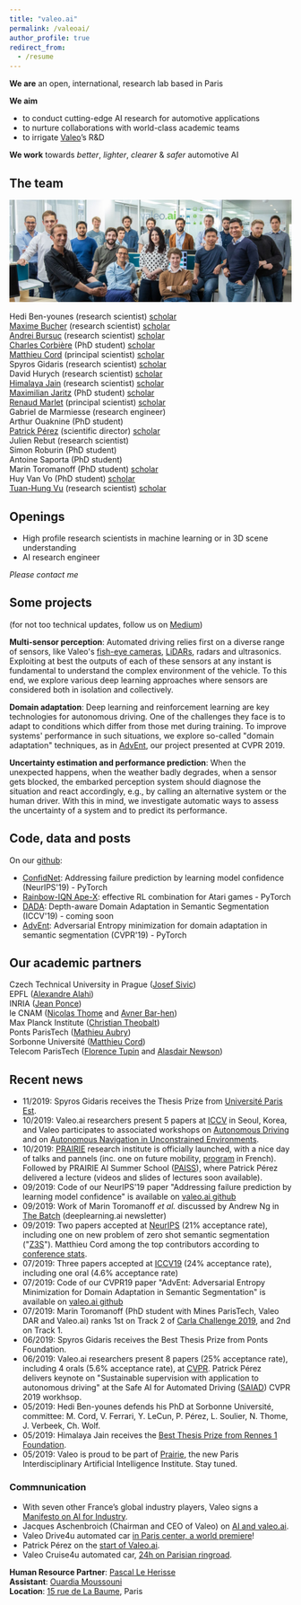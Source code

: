 ```yaml
---
title: "valeo.ai"
permalink: /valeoai/
author_profile: true
redirect_from:
  - /resume
---
```



**We are** an open, international, research lab based in Paris  

**We aim**
* to conduct cutting-edge AI research for automotive applications
* to nurture collaborations with world-class academic teams
* to irrigate [Valeo](http://valeo.com)’s R&D    

**We work** towards *better*, *lighter*, *clearer* & *safer* automotive AI 

## The team
![](../images/vai-team.jpg)  
  
Hedi Ben-younes (research scientist) [scholar](https://scholar.google.fr/citations?user=IFLcfvUAAAAJ&hl=en)   
[Maxime Bucher](https://maximebucher.github.io/) (research scientist) [scholar](https://scholar.google.fr/citations?user=NbYEOpMAAAAJ&hl=en)  
[Andrei Bursuc](https://abursuc.github.io/) (research scientist) [scholar](https://scholar.google.com/citations?user=HTfERCsAAAAJ&hl=en)  
[Charles Corbière](https://chcorbi.github.io/) (PhD student) [scholar](https://scholar.google.fr/citations?user=UcnFUZ8AAAAJ&hl=en)  
[Matthieu Cord](http://www-poleia.lip6.fr/~cord/) (principal scientist) [scholar](https://scholar.google.fr/citations?user=SpAotDcAAAAJ&hl=en)   
Spyros Gidaris (research scientist) [scholar](https://scholar.google.fr/citations?user=7atfg7EAAAAJ&hl=en)  
David Hurych (research scientist) [scholar](https://scholar.google.cz/citations?user=XY1PVwYAAAAJ&hl=en)  
[Himalaya Jain](https://himalayajain.github.io/) (research scientist) [scholar](https://scholar.google.fr/citations?user=Xl7SNlsAAAAJ&hl=en)  
[Maximilian Jaritz](https://team.inria.fr/rits/membres/maximilian-jaritz/) (PhD student) [scholar](https://scholar.google.com/citations?user=yt2IsdAAAAAJ&hl=en)  
[Renaud Marlet](http://imagine.enpc.fr/~marletr/) (principal scientist) [scholar](https://scholar.google.fr/citations?user=2rclwh4AAAAJ&hl=en)  
Gabriel de Marmiesse (research engineer)  
Arthur Ouaknine (PhD student)  
[Patrick Pérez](https://ptrckprz.github.io/) (scientific director) [scholar](https://scholar.google.fr/citations?user=8Cph5uQAAAAJ&hl=en)  
Julien Rebut (research scientist)  
Simon Roburin (PhD student)  
Antoine Saporta (PhD student)  
Marin Toromanoff (PhD student) [scholar](https://scholar.google.com/citations?user=Yu47MFYAAAAJ&hl=en)  
Huy Van Vo (PhD student) [scholar](https://scholar.google.fr/citations?user=gIf5VqUAAAAJ&hl=en)  
[Tuan-Hung Vu](https://tuanhungvu.github.io/) (research scientist) [scholar](https://scholar.google.fr/citations?user=QIHrPZQAAAAJ&hl=en&oi=ao)

## Openings
- High profile research scientists in machine learning or in 3D scene understanding  
- AI research engineer  

*Please contact me*

## Some projects
(for not too technical updates, follow us on [Medium](https://medium.com/@valeo.ai))

**Multi-sensor perception**: Automated driving relies first on a diverse range of sensors, like Valeo's [fish-eye cameras](https://www.valeo.com/en/360-vue/), [LiDARs](https://www.valeo.com/en/valeo-scala/), radars and ultrasonics. Exploiting at best the outputs of each of these sensors at any instant is fundamental to understand the complex environment of the vehicle. To this end, we explore various deep learning approaches where sensors are considered both in isolation and collectively.

**Domain adaptation**: Deep learning and reinforcement learning are key technologies for autonomous driving. One of the challenges they face is to adapt to conditions which differ from those met during training. To improve systems' performance in such situations, we explore so-called "domain adaptation" techniques, as in [AdvEnt](https://github.com/valeoai/ADVENT), our project presented at CVPR 2019.  

**Uncertainty estimation and performance prediction**: When the unexpected happens, when the weather badly degrades, when a sensor gets blocked, the embarked perception system should diagnose the situation and react accordingly, e.g., by calling an alternative system or the human driver. With this in mind, we investigate automatic ways to assess the uncertainty of a system and to predict its performance.

## Code, data and posts

On our [github](https://github.com/valeoai):  
* [ConfidNet](https://github.com/valeoai/ConfidNet): Addressing failure prediction by learning model confidence (NeurIPS'19) - PyTorch
* [Rainbow-IQN Ape-X](https://github.com/valeoai/rainbow-iqn-apex): effective RL combination for Atari games - PyTorch
* [DADA](https://github.com/valeoai/DADA): Depth-aware Domain Adaptation in Semantic Segmentation (ICCV'19) - coming soon
* [AdvEnt](https://github.com/valeoai/ADVENT): Adversarial Entropy minimization for domain adaptation in semantic segmentation (CVPR'19) - PyTorch

## Our academic partners

Czech Technical University in Prague ([Josef Sivic](https://www.di.ens.fr/~josef/))  
EPFL ([Alexandre Alahi](https://people.epfl.ch/alexandre.alahi))  
INRIA ([Jean Ponce](https://www.di.ens.fr/~ponce/))  
le CNAM ([Nicolas Thome](http://cedric.cnam.fr/~thomen/) and [Avner Bar-hen](https://ab-h.github.io/index.html))  
Max Planck Institute ([Christian Theobalt](https://people.mpi-inf.mpg.de/~theobalt/))  
Ponts ParisTech ([Mathieu Aubry](http://imagine.enpc.fr/~aubrym/))  
Sorbonne Université ([Matthieu Cord](http://www-poleia.lip6.fr/~cord/))  
Telecom ParisTech ([Florence Tupin](https://perso.telecom-paristech.fr/tupin/) and [Alasdair Newson](https://sites.google.com/site/alasdairnewson/))

## Recent news
* 11/2019: Spyros Gidaris receives the Thesis Prize from [Université Paris Est](https://www.univ-paris-est.fr/evenements/evenement/9ca2fa43ca68cce620d7ba8dfc59f7d0/?tx_news_pi1%5Bnews%5D=773&tx_news_pi1%5Bcontroller%5D=News&tx_news_pi1%5Baction%5D=detail&tx_news_pi1%5Bday%5D=5&tx_news_pi1%5Bmonth%5D=11&tx_news_pi1%5Byear%5D=2019). 
* 10/2019: Valeo.ai researchers present 5 papers at [ICCV](http://iccv2019.thecvf.com/) in Seoul, Korea, and Valeo participates to associated workshops on [Autonomous Driving](https://adworkshop.org/) and on [Autonomous Navigation in Unconstrained Environments](https://cvit.iiit.ac.in/autonue2019/program-s.html).    
* 10/2019: [PRAIRIE](https://prairie-institute.fr/) research institute is officially launched, with a nice day of talks and pannels (inc. one on future mobility, [program](https://prairie-institute.fr/wp-content/uploads/2019/10/PROGRAMME-VF-HD-.pdf) in French). Followed by PRAIRIE AI Summer School ([PAISS](https://project.inria.fr/paiss/)), where Patrick Pérez delivered a lecture (videos and slides of lectures soon available).    
* 09/2019: Code of our NeurIPS'19 paper "Addressing failure prediction by learning model confidence" is available on [valeo.ai github](https://github.com/valeoai/ConfidNet) 
* 09/2019: Work of Marin Toromanoff *et al.* discussed by Andrew Ng in [The Batch](https://info.deeplearning.ai/the-batch-autonomous-nuclear-weapons-fighting-deepfakes-recognizing-chimps-automating-fast-food-2) (deeplearning.ai newsletter)
* 09/2019: Two papers accepted at [NeurIPS](https://nips.cc/) (21% acceptance rate), including one on new problem of zero shot semantic segmentation ("[Z3S](https://arxiv.org/abs/1906.00817)"). Matthieu Cord among the top contributors according to [conference stats](https://medium.com/@dcharrezt/neurips-2019-stats-c91346d31c8f).   
* 07/2019: Three papers accepted at [ICCV19](http://iccv2019.thecvf.com/) (24% acceptance rate), including one oral (4.6% acceptance rate)
* 07/2019: Code of our CVPR19 paper "AdvEnt: Adversarial Entropy Minimization for Domain Adaptation in Semantic Segmentation" is available on [valeo.ai github](https://github.com/valeoai/ADVENT) 
* 07/2019: Marin Toromanoff (PhD student with Mines ParisTech, Valeo DAR and Valeo.ai) ranks 1st on Track 2 of [Carla Challenge 2019](https://carlachallenge.org/results-challenge-2019/), and 2nd on Track 1.   
* 06/2019: Spyros Gidaris receives the Best Thesis Prize from Ponts Foundation. 
* 06/2019: Valeo.ai researchers present 8 papers (25% acceptance rate), including 4 orals (5.6% acceptance rate), at [CVPR](http://cvpr2019.thecvf.com/). Patrick Pérez delivers keynote on "Sustainable supervision with application to autonomous driving" at the Safe AI for Automated Driving ([SAIAD](https://sites.google.com/view/saiad-wscvpr19)) CVPR 2019 workhsop. 
* 05/2019: Hedi Ben-younes defends his PhD at Sorbonne Université, committee: M. Cord, V. Ferrari, Y. LeCun, P. Pérez, L. Soulier, N. Thome, J. Verbeek, Ch. Wolf.
* 05/2019: Himalaya Jain receives the [Best Thesis Prize from Rennes 1 Foundation](https://www.irisa.fr/en/actus/congratulations-himalaya-jain-his-thesis-prize-rennes-1-foundation). 
* 05/2019: Valeo is proud to be part of [Prairie](https://www.inria.fr/en/news/news-from-inria/launch-of-the-prairie-institute), the new Paris Interdisciplinary Artificial Intelligence Institute. Stay tuned.

### Commnunication

* With seven other France’s global industry players, Valeo signs a [Manifesto on AI for Industry](https://www.valeo.com/en/ai-for-humanity-french-industry-engages-on-artificial-intelligence/).   
* Jacques Aschenbroich (Chairman and CEO of Valeo) on [AI and valeo.ai](https://www.linkedin.com/pulse/valeo-our-order-intake-already-includes-ai-jacques-aschenbroich/).  
* Valeo Drive4u automated car [in Paris center, a world premiere](https://www.valeo.com/en/valeo-drive4u-the-first-autonomous-car-to-be-demonstrated-on-the-streets-of-paris/)!  
* Patrick Pérez on the [start of Valeo.ai](https://www.youtube.com/watch?time_continue=2&v=B5QWcDTTBrQ).  
* Valeo Cruise4u automated car, [24h on Parisian ringroad](https://www.youtube.com/watch?v=XRKXBKPgYI4).


**Human Resource Partner**: [Pascal Le Herisse](mailto:pascal.le-herisse@valeo.com)  
**Assistant**: [Ouardia Moussouni](mailto:ouardia.moussouni@valeo.com)  
**Location**: [15 rue de La Baume](https://goo.gl/maps/5pNxVCeACzyDPi4d8), Paris  


